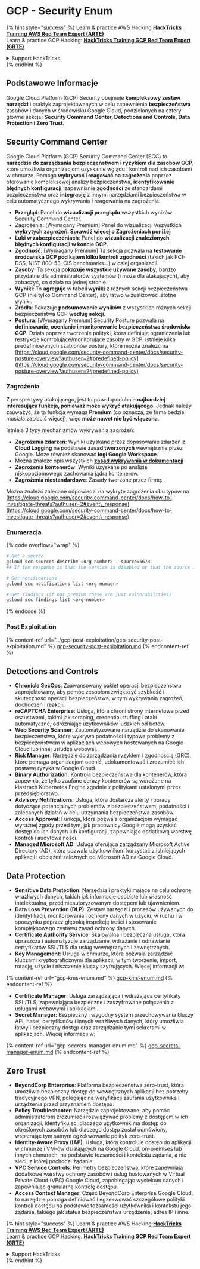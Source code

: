 # GCP - Security Enum

{% hint style="success" %}
Learn & practice AWS Hacking:<img src="/.gitbook/assets/image.png" alt="" data-size="line">[**HackTricks Training AWS Red Team Expert (ARTE)**](https://training.hacktricks.xyz/courses/arte)<img src="/.gitbook/assets/image.png" alt="" data-size="line">\
Learn & practice GCP Hacking: <img src="/.gitbook/assets/image (2).png" alt="" data-size="line">[**HackTricks Training GCP Red Team Expert (GRTE)**<img src="/.gitbook/assets/image (2).png" alt="" data-size="line">](https://training.hacktricks.xyz/courses/grte)

<details>

<summary>Support HackTricks</summary>

* Sprawdź [**plany subskrypcji**](https://github.com/sponsors/carlospolop)!
* **Dołącz do** 💬 [**grupy Discord**](https://discord.gg/hRep4RUj7f) lub [**grupy telegram**](https://t.me/peass) lub **śledź** nas na **Twitterze** 🐦 [**@hacktricks\_live**](https://twitter.com/hacktricks\_live)**.**
* **Udostępniaj triki hakerskie, przesyłając PR-y do** [**HackTricks**](https://github.com/carlospolop/hacktricks) i [**HackTricks Cloud**](https://github.com/carlospolop/hacktricks-cloud) repozytoriów na githubie.

</details>
{% endhint %}

## Podstawowe Informacje

Google Cloud Platform (GCP) Security obejmuje **kompleksowy zestaw narzędzi** i praktyk zaprojektowanych w celu zapewnienia **bezpieczeństwa** zasobów i danych w środowisku Google Cloud, podzielonych na cztery główne sekcje: **Security Command Center, Detections and Controls, Data Protection i Zero Trust.**

## **Security Command Center**

Google Cloud Platform (GCP) Security Command Center (SCC) to **narzędzie do zarządzania bezpieczeństwem i ryzykiem dla zasobów GCP**, które umożliwia organizacjom uzyskanie wglądu i kontroli nad ich zasobami w chmurze. Pomaga **wykrywać i reagować na zagrożenia** poprzez oferowanie kompleksowej analizy bezpieczeństwa, **identyfikowanie błędnych konfiguracji**, zapewnianie **zgodności** ze standardami bezpieczeństwa oraz **integrację** z innymi narzędziami bezpieczeństwa w celu automatycznego wykrywania i reagowania na zagrożenia.

* **Przegląd**: Panel do **wizualizacji przeglądu** wszystkich wyników Security Command Center.
* Zagrożenia: \[Wymagany Premium] Panel do wizualizacji wszystkich **wykrytych zagrożeń. Sprawdź więcej o Zagrożeniach poniżej**
* **Luki w zabezpieczeniach**: Panel do **wizualizacji znalezionych błędnych konfiguracji w koncie GCP**.
* **Zgodność**: \[Wymagany Premium] Ta sekcja pozwala na **testowanie środowiska GCP pod kątem kilku kontroli zgodności** (takich jak PCI-DSS, NIST 800-53, CIS benchmarks...) w całej organizacji.
* **Zasoby**: Ta sekcja **pokazuje wszystkie używane zasoby**, bardzo przydatne dla administratorów systemów (i może dla atakujących), aby zobaczyć, co działa na jednej stronie.
* **Wyniki**: To **agreguje** w **tabeli wyniki** z różnych sekcji bezpieczeństwa GCP (nie tylko Command Center), aby łatwo wizualizować istotne wyniki.
* **Źródła**: Pokazuje **podsumowanie wyników** z wszystkich różnych sekcji bezpieczeństwa GCP **według sekcji**.
* **Postura**: \[Wymagany Premium] Security Posture pozwala na **definiowanie, ocenianie i monitorowanie bezpieczeństwa środowiska GCP**. Działa poprzez tworzenie polityki, która definiuje ograniczenia lub restrykcje kontrolujące/monitorujące zasoby w GCP. Istnieje kilka predefiniowanych szablonów postury, które można znaleźć na [https://cloud.google.com/security-command-center/docs/security-posture-overview?authuser=2#predefined-policy](https://cloud.google.com/security-command-center/docs/security-posture-overview?authuser=2#predefined-policy)

### **Zagrożenia**

Z perspektywy atakującego, jest to prawdopodobnie **najbardziej interesująca funkcja, ponieważ może wykryć atakującego**. Jednak należy zauważyć, że ta funkcja wymaga **Premium** (co oznacza, że firma będzie musiała zapłacić więcej), więc **może nawet nie być włączona**.&#x20;

Istnieją 3 typy mechanizmów wykrywania zagrożeń:

* **Zagrożenia zdarzeń**: Wyniki uzyskane przez dopasowanie zdarzeń z **Cloud Logging** na podstawie **zasad tworzonych** wewnętrznie przez Google. Może również skanować **logi Google Workspace**.
* Można znaleźć opis wszystkich [**zasad wykrywania w dokumentacji**](https://cloud.google.com/security-command-center/docs/concepts-event-threat-detection-overview?authuser=2#how\_works)
* **Zagrożenia kontenerów**: Wyniki uzyskane po analizie niskopoziomowego zachowania jądra kontenerów.
* **Zagrożenia niestandardowe**: Zasady tworzone przez firmę.

Można znaleźć zalecane odpowiedzi na wykryte zagrożenia obu typów na [https://cloud.google.com/security-command-center/docs/how-to-investigate-threats?authuser=2#event\_response](https://cloud.google.com/security-command-center/docs/how-to-investigate-threats?authuser=2#event\_response)

### Enumeracja

{% code overflow="wrap" %}
```bash
# Get a source
gcloud scc sources describe <org-number> --source=5678
## If the response is that the service is disabled or that the source is not found, then, it isn't enabled

# Get notifications
gcloud scc notifications list <org-number>

# Get findings (if not premium these are just vulnerabilities)
gcloud scc findings list <org-number>
```
{% endcode %}

### Post Exploitation

{% content-ref url="../gcp-post-exploitation/gcp-security-post-exploitation.md" %}
[gcp-security-post-exploitation.md](../gcp-post-exploitation/gcp-security-post-exploitation.md)
{% endcontent-ref %}

## Detections and Controls

* **Chronicle SecOps**: Zaawansowany pakiet operacji bezpieczeństwa zaprojektowany, aby pomóc zespołom zwiększyć szybkość i skuteczność operacji bezpieczeństwa, w tym wykrywania zagrożeń, dochodzeń i reakcji.
* **reCAPTCHA Enterprise**: Usługa, która chroni strony internetowe przed oszustwami, takimi jak scraping, credential stuffing i ataki automatyczne, odróżniając użytkowników ludzkich od botów.
* **Web Security Scanner**: Zautomatyzowane narzędzie do skanowania bezpieczeństwa, które wykrywa podatności i typowe problemy z bezpieczeństwem w aplikacjach webowych hostowanych na Google Cloud lub innej usłudze webowej.
* **Risk Manager**: Narzędzie do zarządzania ryzykiem i zgodnością (GRC), które pomaga organizacjom ocenić, udokumentować i zrozumieć ich postawę ryzyka w Google Cloud.
* **Binary Authorization**: Kontrola bezpieczeństwa dla kontenerów, która zapewnia, że tylko zaufane obrazy kontenerów są wdrażane na klastrach Kubernetes Engine zgodnie z politykami ustalonymi przez przedsiębiorstwo.
* **Advisory Notifications**: Usługa, która dostarcza alerty i porady dotyczące potencjalnych problemów z bezpieczeństwem, podatności i zalecanych działań w celu utrzymania bezpieczeństwa zasobów.
* **Access Approval**: Funkcja, która pozwala organizacjom wymagać wyraźnej zgody przed tym, jak pracownicy Google mogą uzyskać dostęp do ich danych lub konfiguracji, zapewniając dodatkową warstwę kontroli i audytowalności.
* **Managed Microsoft AD**: Usługa oferująca zarządzany Microsoft Active Directory (AD), która pozwala użytkownikom korzystać z istniejących aplikacji i obciążeń zależnych od Microsoft AD na Google Cloud.

## Data Protection

* **Sensitive Data Protection**: Narzędzia i praktyki mające na celu ochronę wrażliwych danych, takich jak informacje osobiste lub własność intelektualna, przed nieautoryzowanym dostępem lub ujawnieniem.
* **Data Loss Prevention (DLP)**: Zestaw narzędzi i procesów używanych do identyfikacji, monitorowania i ochrony danych w użyciu, w ruchu i w spoczynku poprzez głęboką inspekcję treści i stosowanie kompleksowego zestawu zasad ochrony danych.
* **Certificate Authority Service**: Skalowalna i bezpieczna usługa, która upraszcza i automatyzuje zarządzanie, wdrażanie i odnawianie certyfikatów SSL/TLS dla usług wewnętrznych i zewnętrznych.
* **Key Management**: Usługa w chmurze, która pozwala zarządzać kluczami kryptograficznymi dla aplikacji, w tym tworzenie, import, rotację, użycie i niszczenie kluczy szyfrujących. Więcej informacji w:

{% content-ref url="gcp-kms-enum.md" %}
[gcp-kms-enum.md](gcp-kms-enum.md)
{% endcontent-ref %}

* **Certificate Manager**: Usługa zarządzająca i wdrażająca certyfikaty SSL/TLS, zapewniająca bezpieczne i zaszyfrowane połączenia z usługami webowymi i aplikacjami.
* **Secret Manager**: Bezpieczny i wygodny system przechowywania kluczy API, haseł, certyfikatów i innych wrażliwych danych, który umożliwia łatwy i bezpieczny dostęp oraz zarządzanie tymi sekretami w aplikacjach. Więcej informacji w:

{% content-ref url="gcp-secrets-manager-enum.md" %}
[gcp-secrets-manager-enum.md](gcp-secrets-manager-enum.md)
{% endcontent-ref %}

## Zero Trust

* **BeyondCorp Enterprise**: Platforma bezpieczeństwa zero-trust, która umożliwia bezpieczny dostęp do wewnętrznych aplikacji bez potrzeby tradycyjnego VPN, polegając na weryfikacji zaufania użytkownika i urządzenia przed przyznaniem dostępu.
* **Policy Troubleshooter**: Narzędzie zaprojektowane, aby pomóc administratorom zrozumieć i rozwiązywać problemy z dostępem w ich organizacji, identyfikując, dlaczego użytkownik ma dostęp do określonych zasobów lub dlaczego dostęp został odmówiony, wspierając tym samym egzekwowanie polityk zero-trust.
* **Identity-Aware Proxy (IAP)**: Usługa, która kontroluje dostęp do aplikacji w chmurze i VM-ów działających na Google Cloud, on-premises lub innych chmurach, na podstawie tożsamości i kontekstu żądania, a nie sieci, z której pochodzi żądanie.
* **VPC Service Controls**: Perimetry bezpieczeństwa, które zapewniają dodatkowe warstwy ochrony zasobów i usług hostowanych w Virtual Private Cloud (VPC) Google Cloud, zapobiegając wyciekom danych i zapewniając granularną kontrolę dostępu.
* **Access Context Manager**: Część BeyondCorp Enterprise Google Cloud, to narzędzie pomaga definiować i egzekwować szczegółowe polityki kontroli dostępu na podstawie tożsamości użytkownika i kontekstu jego żądania, takiego jak status bezpieczeństwa urządzenia, adres IP i inne.

{% hint style="success" %}
Learn & practice AWS Hacking:<img src="/.gitbook/assets/image.png" alt="" data-size="line">[**HackTricks Training AWS Red Team Expert (ARTE)**](https://training.hacktricks.xyz/courses/arte)<img src="/.gitbook/assets/image.png" alt="" data-size="line">\
Learn & practice GCP Hacking: <img src="/.gitbook/assets/image (2).png" alt="" data-size="line">[**HackTricks Training GCP Red Team Expert (GRTE)**<img src="/.gitbook/assets/image (2).png" alt="" data-size="line">](https://training.hacktricks.xyz/courses/grte)

<details>

<summary>Support HackTricks</summary>

* Check the [**subscription plans**](https://github.com/sponsors/carlospolop)!
* **Join the** 💬 [**Discord group**](https://discord.gg/hRep4RUj7f) or the [**telegram group**](https://t.me/peass) or **follow** us on **Twitter** 🐦 [**@hacktricks\_live**](https://twitter.com/hacktricks\_live)**.**
* **Share hacking tricks by submitting PRs to the** [**HackTricks**](https://github.com/carlospolop/hacktricks) and [**HackTricks Cloud**](https://github.com/carlospolop/hacktricks-cloud) github repos.

</details>
{% endhint %}
